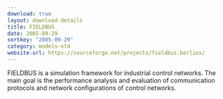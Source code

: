 ```yaml
---
download: true
layout: download-details
title: FIELDBUS
date: 2005-09-29
sortkey: "2005-09-29"
category: models-old
website-url: https://sourceforge.net/projects/fieldbus.berlios/
---
```


FIELDBUS is a simulation framework for industrial control networks. The main
goal is the performance analysis and evaluation of communication protocols and
network configurations of control networks.
